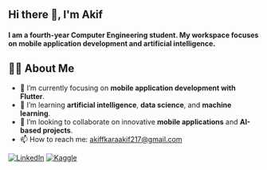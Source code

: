 ## Hi there 👋, I'm Akif

#### I am a fourth-year Computer Engineering student. My workspace focuses on **mobile application development** and **artificial intelligence**. 

## 👨‍💻 About Me
- 🔭 I’m currently focusing on **mobile application development with Flutter**.  
- 🌱 I’m learning **artificial intelligence**, **data science**, and **machine learning**. 
- 👯 I’m looking to collaborate on innovative **mobile applications** and **AI-based projects**.   
- 📫 How to reach me: [akiffkaraakif217@gmail.com](mailto:akiffkaraakif217@gmail.com) 

[![LinkedIn](https://img.shields.io/badge/-LinkedIn-blue?style=flat-square&logo=linkedin&logoColor=white)](www.linkedin.com/in/mehmet-akif-karaa) 
[![Kaggle](https://img.shields.io/badge/-GitHub-black?style=flat-square&logo=github&logoColor=white)](https://www.kaggle.com/akifkara217) 

<!--
**akifkara217/akifkara217** is a ✨ _special_ ✨ repository because its `README.md` (this file) appears on your GitHub profile.

Here are some ideas to get you started:

- 🔭 I’m currently working on ...
- 🌱 I’m currently learning ...
- 👯 I’m looking to collaborate on ...
- 🤔 I’m looking for help with ...
- 💬 Ask me about ...
- 📫 How to reach me: ...
- 😄 Pronouns: ...
- ⚡ Fun fact: ...
-->
